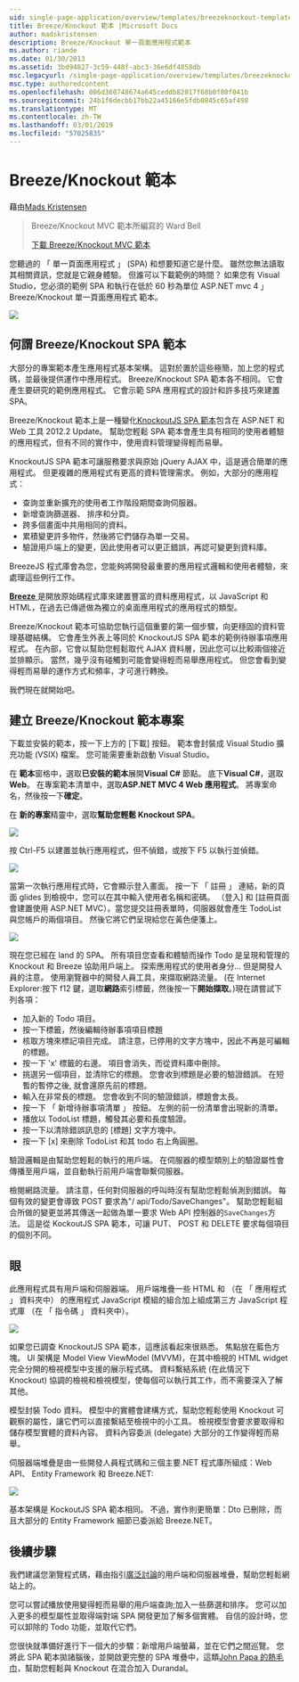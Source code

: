 ```yaml
---
uid: single-page-application/overview/templates/breezeknockout-template
title: Breeze/Knockout 範本 |Microsoft Docs
author: madskristensen
description: Breeze/Knockout 單一頁面應用程式範本
ms.author: riande
ms.date: 01/30/2013
ms.assetid: 3bd94827-3c59-448f-abc3-36e6df4858db
msc.legacyurl: /single-page-application/overview/templates/breezeknockout-template
msc.type: authoredcontent
ms.openlocfilehash: 006d360748674a645ceddb82017f68b0f80f041b
ms.sourcegitcommit: 24b1f6decbb17bb22a45166e5fdb0845c65af498
ms.translationtype: MT
ms.contentlocale: zh-TW
ms.lasthandoff: 03/01/2019
ms.locfileid: "57025835"
---
```

<a name="breezeknockout-template"></a>Breeze/Knockout 範本
====================
藉由[Mads Kristensen](https://github.com/madskristensen)

> Breeze/Knockout MVC 範本所編寫的 Ward Bell
> 
> [下載 Breeze/Knockout MVC 範本](https://go.microsoft.com/fwlink/?LinkId=282649)


您聽過的 「 單一頁面應用程式 」 (SPA) 和想要知道它是什麼。 雖然您無法讀取其相關資訊，您就是它親身體驗。 但誰可以下載範例的時間？ 如果您有 Visual Studio，您必須的範例 SPA 和執行在低於 60 秒為單位 ASP.NET mvc 4 」 Breeze/Knockout 單一頁面應用程式 範本。

![](http://www.breezejs.com/sites/all/images/spa-template/ZephyrRunning.png)

## <a name="what-is-the-breezeknockout-spa-template"></a>何謂 Breeze/Knockout SPA 範本

大部分的專案範本產生應用程式基本架構。 這對於置於這些極簡，加上您的程式碼，並最後提供運作中應用程式。 Breeze/Knockout SPA 範本各不相同。 它會產生要研究的範例應用程式。 它會示範 SPA 應用程式的設計和許多技巧來建置 SPA。

Breeze/Knockout 範本上是一種變化[KnockoutJS SPA 範本](../introduction/knockoutjs-template.md)包含在 ASP.NET 和 Web 工具 2012.2 Update。 幫助您輕鬆 SPA 範本會產生具有相同的使用者體驗的應用程式，但有不同的實作中，使用資料管理變得輕而易舉。

KnockoutJS SPA 範本可讓服務要求與原始 jQuery AJAX 中，這是適合簡單的應用程式。 但更複雜的應用程式有更高的資料管理需求。 例如，大部分的應用程式：

- 查詢並重新擴充的使用者工作階段期間查詢伺服器。
- 新增查詢篩選器、 排序和分頁。
- 跨多個畫面中共用相同的資料。
- 累積變更許多物件，然後將它們儲存為單一交易。
- 驗證用戶端上的變更，因此使用者可以更正錯誤，再認可變更到資料庫。

BreezeJS 程式庫會為您，您能夠將開發最重要的應用程式邏輯和使用者體驗，來處理這些例行工作。

[**Breeze** ](http://www.breezejs.com/?utm_source=ms-spa)是開放原始碼程式庫來建置豐富的資料應用程式，以 JavaScript 和 HTML，在過去已傳遞做為獨立的桌面應用程式的應用程式的類型。

Breeze/Knockout 範本可協助您執行這個重要的第一個步驟，向更穩固的資料管理基礎結構。 它會產生外表上等同於 KnockoutJS SPA 範本的範例待辦事項應用程式。 在內部，它會以幫助您輕鬆取代 AJAX 資料層，因此您可以比較兩個接近並排顯示。 當然，幾乎沒有碰觸到可能會變得輕而易舉應用程式。 但您會看到變得輕而易舉的運作方式和頻率，才可進行轉換。

我們現在就開始吧。

## <a name="create-a-breezeknockout-template-project"></a>建立 Breeze/Knockout 範本專案

下載並安裝的範本，按一下上方的 [下載] 按鈕。 範本會封裝成 Visual Studio 擴充功能 (VSIX) 檔案。 您可能需要重新啟動 Visual Studio。

在 **範本**窗格中，選取**已安裝的範本**展開**Visual C#** 節點。 底下**Visual C#**，選取**Web**。 在專案範本清單中，選取**ASP.NET MVC 4 Web 應用程式**。 將專案命名，然後按一下**確定**。

在 **新的專案**精靈中，選取**幫助您輕鬆 Knockout SPA**。

![](http://www.breezejs.com/sites/all/images/spa-template/SelectBreezeKOSpaTemplate.png)

按 Ctrl-F5 以建置並執行應用程式，但不偵錯，或按下 F5 以執行並偵錯。

![](http://www.breezejs.com/sites/all/images/spa-template/ZephyrRunning.png)

當第一次執行應用程式時，它會顯示登入畫面。 按一下 「 註冊 」 連結，新的頁面 glides 到檢視中，您可以在其中輸入使用者名稱和密碼。 （登入] 和 [註冊頁面會建置使用 ASP.NET MVC）。當您提交註冊表單時，伺服器就會產生 TodoList 與您帳戶的兩個項目。 然後它將它們呈現給您在黃色便箋上。

![](http://www.breezejs.com/sites/all/images/spa-template/TodoList.png)

現在您已經在 land 的 SPA。 所有項目您查看和體驗而操作 Todo 是呈現和管理的 Knockout 和 Breeze 協助用戶端上。 探索應用程式的使用者身分... 但是開發人員的注意。 使用瀏覽器中的開發人員工具，來擷取網路流量。 (在 Internet Explorer:按下 f12 鍵，選取**網路**索引標籤，然後按一下**開始擷取**。)現在請嘗試下列各項：

- 加入新的 Todo 項目。
- 按一下標籤，然後編輯待辦事項項目標題
- 核取方塊來標記項目完成。 請注意，已停用的文字方塊中，因此不再是可編輯的標題。
- 按一下 'x' 標籤的右邊。 項目會消失，而從資料庫中刪除。
- 挑選另一個項目，並清除它的標題。 您會收到標題是必要的驗證錯誤。 在短暫的暫停之後, 就會還原先前的標題。
- 輸入在非常長的標題。 您會收到不同的驗證錯誤，標題會太長。
- 按一下 「 新增待辦事項清單 」 按鈕。 左側的前一份清單會出現新的清單。
- 播放以 TodoList 標題，觸發其必要和長度驗證。
- 按一下以清除錯誤訊息的 [標題] 文字方塊中。
- 按一下 [x] 來刪除 TodoList 和其 todo 右上角圓圈。

驗證邏輯是由幫助您輕鬆的執行的用戶端。 在伺服器的模型類別上的驗證屬性會傳播至用戶端，並自動執行前用戶端會聯繫伺服器。

檢閱網路流量。 請注意，任何對伺服器的呼叫時沒有幫助您輕鬆偵測到錯誤。 每個有效的變更會導致 POST 要求為"/ api/Todo/SaveChanges"。 幫助您輕鬆組合所做的變更並將其傳送一起做為單一要求 Web API 控制器的`SaveChanges`方法。 這是從 KockoutJS SPA 範本，可讓 PUT、 POST 和 DELETE 要求每個項目的個別不同。

## <a name="peek-inside"></a>眼

此應用程式具有用戶端和伺服器端。 用戶端堆疊一些 HTML 和 （在 「 應用程式 」 資料夾中） 的應用程式 JavaScript 模組的組合加上組成第三方 JavaScript 程式庫 （在 「 指令碼 」 資料夾中）。

![](http://www.breezejs.com/sites/all/images/spa-template/ClientArchitecture.png)

如果您已調查 KnockoutJS SPA 範本，這應該看起來很熟悉。 焦點放在藍色方塊。 UI 架構是 Model View ViewModel (MVVM)，在其中檢視的 HTML widget 完全分開的檢視模型中支援的展示程式碼。 資料繫結系統 (在此情況下 Knockout) 協調的檢視和檢視模型，使每個可以執行其工作，而不需要深入了解其他。

模型封裝 Todo 資料。 模型中的實體會建構方式，幫助您輕鬆使用 Knockout 可觀察的屬性，讓它們可以直接繫結至檢視中的小工具。 檢視模型會要求要取得和儲存模型實體的資料內容。 資料內容委派 (delegate) 大部分的工作變得輕而易舉。

伺服器端堆疊是由一些開發人員程式碼和三個主要.NET 程式庫所組成：Web API、 Entity Framework 和 Breeze.NET:

![](http://www.breezejs.com/sites/all/images/spa-template/ServerArchitecture.png)

基本架構是 KockoutJS SPA 範本相同。 不過，實作則更簡單：Dto 已刪除，而且大部分的 Entity Framework 細節已委派給 Breeze.NET。

## <a name="next-steps"></a>後續步驟

我們建議您瀏覽程式碼，藉由指引[廣泛討論](http://www.breezejs.com/spa-template?utm_source=ms-spa)的用戶端和伺服器堆疊，幫助您輕鬆網站上的。

您可以嘗試播放使用變得輕而易舉的用戶端查詢;加入一些篩選和排序。 您可以加入更多的模型屬性並取得端對端 SPA 開發更加了解多個實體。 自信的設計時，您可以卸除的 Todo 功能，並取代它們。

您很快就準備好進行下一個大的步驟：新增用戶端螢幕，並在它們之間巡覽。 您將此 SPA 範本拋諸腦後，並開啟更完整的 SPA 堆疊中，這類[John Papa 的熱毛巾](https://github.com/johnpapa/HotTowel#readme "熱毛巾")，幫助您輕鬆與 Knockout 在混合加入 Durandal。

